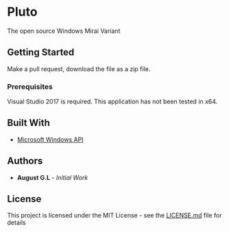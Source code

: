 # Pluto

The open source Windows Mirai Variant

## Getting Started

Make a pull request, download the file as a zip file.

### Prerequisites

Visual Studio 2017 is required. This application has not been tested in x64. 

## Built With

* [Microsoft Windows API](https://msdn.microsoft.com/en-us/library/aa383723(VS.85).aspx)

## Authors

* **August G.L** - *Initial Work*

## License

This project is licensed under the MIT License - see the [LICENSE.md](LICENSE.md) file for details
